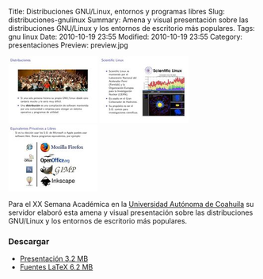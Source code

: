Title: Distribuciones GNU/Linux, entornos y programas libres
Slug: distribuciones-gnulinux
Summary: Amena y visual presentación sobre las distribuciones GNU/Linux y los entornos de escritorio más populares.
Tags: gnu linux
Date: 2010-10-19 23:55
Modified: 2010-10-19 23:55
Category: presentaciones
Preview: preview.jpg


![Distribuciones GNU/Linux 1](03-distribuciones.jpg)
![Distribuciones GNU/Linux 2](09-scientific.jpg)
![Distribuciones GNU/Linux 3](17-equivalentes.jpg)

Para el XX Semana Académica en la [Universidad Autónoma de Coahuila](http://www.uadec.mx/) su servidor elaboró esta amena y visual presentación sobre las distribuciones GNU/Linux y los entornos de escritorio más populares.

### Descargar

* [Presentación 3.2 MB](distribuciones-gnulinux.pdf)
* [Fuentes LaTeX 6.2 MB](distribuciones-gnulinux.tar.gz)
